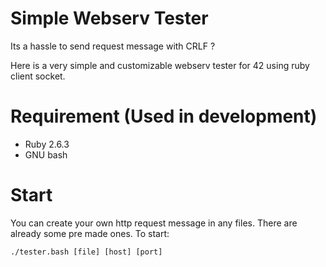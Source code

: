 # Simple Webserv Tester
Its a hassle to send request message with CRLF ?

Here is a very simple and customizable webserv tester for 42 using ruby client socket.

# Requirement (Used in development)
- Ruby 2.6.3
- GNU bash

# Start
You can create your own http request message in any files. There are already some pre made ones. 
To start:
```
./tester.bash [file] [host] [port]
```